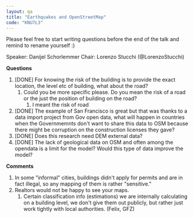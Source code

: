 ```yaml
---
layout: qa
title: "Earthquakes and OpenStreetMap"
code: "KNU7L3"
---
```


Please feel free to start writing questions before the end of the talk
and remind to rename yourself :)

Speaker: Danijel Schorlemmer
Chair: Lorenzo Stucchi (@LorenzoStucchi)

**Questions**


1.  \[DONE\] For knowing the risk of the building is to provide the
    exact location, the level etc of building, what about the road?
    1.  Could you be more specific please. Do you mean the risk of a
        road or the just the position of building on the road?
        1.  I meant the risk of road
2.  \[DONE\] The example of San Francisco is great but that was thanks
    to a data import project from Gov open data, what will happen in
    countries when the Governmemnts don't want to share this data to OSM
    because there might be corruption on the construction licenses they
    gave?
3.  \[DONE\] Does this research need DEM external data?
4.  \[DONE\] The lack of geological data on OSM and often among the
    opendata is a limit for the model? Would this type of data improve
    the model?


**Comments**


1.  In some "informal" cities, buildings didn't apply for permits and
    are in fact illegal, so any mapping of them is rather "sensitive."
2.  Realtors would not be happy to see your maps.
    1.  Certain classification info (estimations) we are internally
        calculating on a building level, we don't give them out
        publicly, but rather just work tightly with local authorities.
        (Felix, GFZ)

